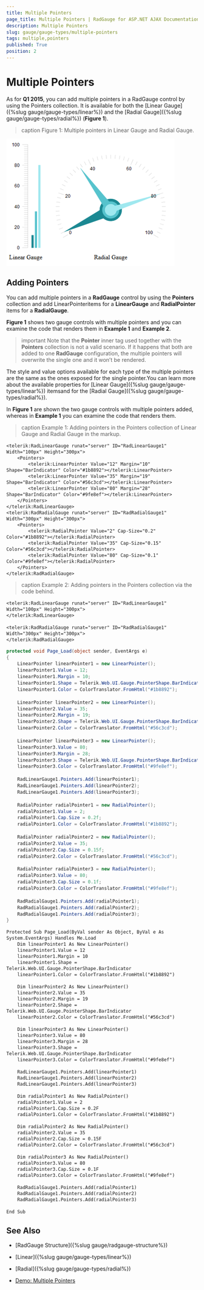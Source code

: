 ```yaml
---
title: Multiple Pointers
page_title: Multiple Pointers | RadGauge for ASP.NET AJAX Documentation
description: Multiple Pointers
slug: gauge/gauge-types/multiple-pointers
tags: multiple,pointers
published: True
position: 2
---
```


# Multiple Pointers

As for **Q1 2015**, you can add multiple pointers in a	RadGauge control by using the Pointers collection. It is available for	both the [Linear Gauge]({%slug gauge/gauge-types/linear%}) and the [Radial Gauge]({%slug gauge/gauge-types/radial%}) (**Figure 1**).

>caption Figure 1: Multiple pointers in Linear Gauge and Radial Gauge.

![gauge-multiple-pointers](images/gauge-multiple-pointers.png)

## Adding Pointers

You can add multiple pointers in a **RadGauge** control by using the **Pointers** collection and add LinearPointeritems for a **LinearGauge** and **RadialPointer** items for a **RadialGauge**.

**Figure 1** shows two gauge controls with multiple pointers and you can examine the code that renders them in **Example 1** and **Example 2**.

>important Note that the **Pointer** inner tag used together with the **Pointers** collection is not a valid scenario.	If it happens that both are added to one **RadGauge** configuration, the multiple pointers will overwrite	the single one and it won’t be rendered.

The style and value options available for each type of the multiple pointers are the same as the ones exposed for the single pointer.You can learn more about the available properties for [Linear Gauge]({%slug gauge/gauge-types/linear%}) itemsand for the [Radial Gauge]({%slug gauge/gauge-types/radial%}).

In **Figure 1** are shown the two gauge controls with multiple pointers added, whereas in	**Example 1** you can examine the code that renders them.

>caption Example 1: Adding pointers in the Pointers collection of Linear Gauge and Radial Gauge in the markup.

````ASP.NET
<telerik:RadLinearGauge runat="server" ID="RadLinearGauge1" Width="100px" Height="300px">
	<Pointers>
		<telerik:LinearPointer Value="12" Margin="10" Shape="BarIndicator" Color="#1b8892"></telerik:LinearPointer>
		<telerik:LinearPointer Value="35" Margin="19" Shape="BarIndicator" Color="#56c3cd"></telerik:LinearPointer>
		<telerik:LinearPointer Value="80" Margin="28" Shape="BarIndicator" Color="#9fe8ef"></telerik:LinearPointer>
	</Pointers>
</telerik:RadLinearGauge>
<telerik:RadRadialGauge runat="server" ID="RadRadialGauge1" Width="300px" Height="300px">
	<Pointers>
		<telerik:RadialPointer Value="2" Cap-Size="0.2" Color="#1b8892"></telerik:RadialPointer>
		<telerik:RadialPointer Value="35" Cap-Size="0.15" Color="#56c3cd"></telerik:RadialPointer>
		<telerik:RadialPointer Value="80" Cap-Size="0.1" Color="#9fe8ef"></telerik:RadialPointer>
	</Pointers>
</telerik:RadRadialGauge>
````

>caption Example 2: Adding pointers in the Pointers collection via the code behind.

````ASP.NET
<telerik:RadLinearGauge runat="server" ID="RadLinearGauge1" Width="100px" Height="300px">
</telerik:RadLinearGauge>

<telerik:RadRadialGauge runat="server" ID="RadRadialGauge1" Width="300px" Height="300px">
</telerik:RadRadialGauge>
````

````C#
protected void Page_Load(object sender, EventArgs e)
{
	LinearPointer linearPointer1 = new LinearPointer();
	linearPointer1.Value = 12;
	linearPointer1.Margin = 10;
	linearPointer1.Shape = Telerik.Web.UI.Gauge.PointerShape.BarIndicator;
	linearPointer1.Color = ColorTranslator.FromHtml("#1b8892");

	LinearPointer linearPointer2 = new LinearPointer();
	linearPointer2.Value = 35;
	linearPointer2.Margin = 19;
	linearPointer2.Shape = Telerik.Web.UI.Gauge.PointerShape.BarIndicator;
	linearPointer2.Color = ColorTranslator.FromHtml("#56c3cd");

	LinearPointer linearPointer3 = new LinearPointer();
	linearPointer3.Value = 80;
	linearPointer3.Margin = 28;
	linearPointer3.Shape = Telerik.Web.UI.Gauge.PointerShape.BarIndicator;
	linearPointer3.Color = ColorTranslator.FromHtml("#9fe8ef");

	RadLinearGauge1.Pointers.Add(linearPointer1);
	RadLinearGauge1.Pointers.Add(linearPointer2);
	RadLinearGauge1.Pointers.Add(linearPointer3);

	RadialPointer radialPointer1 = new RadialPointer();
	radialPointer1.Value = 2;
	radialPointer1.Cap.Size = 0.2f;
	radialPointer1.Color = ColorTranslator.FromHtml("#1b8892");

	RadialPointer radialPointer2 = new RadialPointer();
	radialPointer2.Value = 35;
	radialPointer2.Cap.Size = 0.15f;
	radialPointer2.Color = ColorTranslator.FromHtml("#56c3cd");

	RadialPointer radialPointer3 = new RadialPointer();
	radialPointer3.Value = 80;
	radialPointer3.Cap.Size = 0.1f;
	radialPointer3.Color = ColorTranslator.FromHtml("#9fe8ef");

	RadRadialGauge1.Pointers.Add(radialPointer1);
	RadRadialGauge1.Pointers.Add(radialPointer2);
	RadRadialGauge1.Pointers.Add(radialPointer3);
}
````
````VB
Protected Sub Page_Load(ByVal sender As Object, ByVal e As System.EventArgs) Handles Me.Load
	Dim linearPointer1 As New LinearPointer()
	linearPointer1.Value = 12
	linearPointer1.Margin = 10
	linearPointer1.Shape = Telerik.Web.UI.Gauge.PointerShape.BarIndicator
	linearPointer1.Color = ColorTranslator.FromHtml("#1b8892")

	Dim linearPointer2 As New LinearPointer()
	linearPointer2.Value = 35
	linearPointer2.Margin = 19
	linearPointer2.Shape = Telerik.Web.UI.Gauge.PointerShape.BarIndicator
	linearPointer2.Color = ColorTranslator.FromHtml("#56c3cd")

	Dim linearPointer3 As New LinearPointer()
	linearPointer3.Value = 80
	linearPointer3.Margin = 28
	linearPointer3.Shape = Telerik.Web.UI.Gauge.PointerShape.BarIndicator
	linearPointer3.Color = ColorTranslator.FromHtml("#9fe8ef")

	RadLinearGauge1.Pointers.Add(linearPointer1)
	RadLinearGauge1.Pointers.Add(linearPointer2)
	RadLinearGauge1.Pointers.Add(linearPointer3)

	Dim radialPointer1 As New RadialPointer()
	radialPointer1.Value = 2
	radialPointer1.Cap.Size = 0.2F
	radialPointer1.Color = ColorTranslator.FromHtml("#1b8892")

	Dim radialPointer2 As New RadialPointer()
	radialPointer2.Value = 35
	radialPointer2.Cap.Size = 0.15F
	radialPointer2.Color = ColorTranslator.FromHtml("#56c3cd")

	Dim radialPointer3 As New RadialPointer()
	radialPointer3.Value = 80
	radialPointer3.Cap.Size = 0.1F
	radialPointer3.Color = ColorTranslator.FromHtml("#9fe8ef")

	RadRadialGauge1.Pointers.Add(radialPointer1)
	RadRadialGauge1.Pointers.Add(radialPointer2)
	RadRadialGauge1.Pointers.Add(radialPointer3)

End Sub
````

## See Also

 * [RadGauge Structure]({%slug gauge/radgauge-structure%})

 * [Linear]({%slug gauge/gauge-types/linear%})

 * [Radial]({%slug gauge/gauge-types/radial%})

 * [Demo: Multiple Pointers](http://demos.telerik.com/aspnet-ajax/gauge/examples/multiplepointers/defaultcs.aspx)
